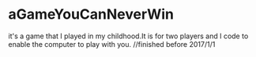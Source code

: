 # aGameYouCanNeverWin
it's a game that I played in my childhood.It is for two players and I code to enable the computer to play with you.
//finished before 2017/1/1
